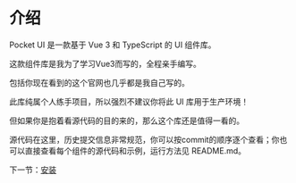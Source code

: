 # 介绍

Pocket UI 是一款基于 Vue 3 和 TypeScript 的 UI 组件库。

这款组件库是我为了学习Vue3而写的，全程亲手编写。

包括你现在看到的这个官网也几乎都是我自己写的。

此库纯属个人练手项目，所以强烈不建议你将此 UI 库用于生产环境！

但如果你是抱着看源代码的目的来的，那么这个库还是值得一看的。

源代码在这里，历史提交信息非常规范，你可以按commit的顺序逐个查看；你也可以直接查看每个组件的源代码和示例，运行方法见 README.md。

下一节：[安装](#/doc/install)